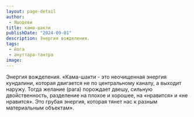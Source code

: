 ```yaml
---
layout: page-detail
author:
 - Яшодеви
title: кама-шакти
publishDate: "2024-09-01"
description: Энергия вожделения.
tags:
 - йога
 - ануттара-тантра
image: 
---
```


Энергия вожделения.
	«Кама-шакти - это неочищенная энергия кундалини, которая двигается не по центральному каналу, а выходит наружу. Тогда желание (рага) порождает двешу, сильную двойственность, разделение на плохое и хорошее, на «нравится» и «не нравится». Это грубая энергия, которая тянет нас к разным материальным объектам».

